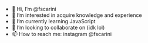 - 👋 Hi, I’m @fscarini
- 👀 I’m interested in acquire knowledge and experience
- 🌱 I’m currently learning JavaScript
- 💞️ I’m looking to collaborate on (idk lol)
- 📫 How to reach me: instagram @fscarini

<!---
fscarini/fscarini is a ✨ special ✨ repository because its `README.md` (this file) appears on your GitHub profile.
You can click the Preview link to take a look at your changes.
--->
